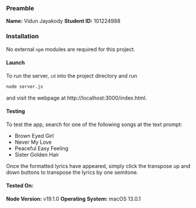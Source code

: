 ### Preamble
**Name:** Vidun Jayakody
**Student ID:** 101224988

### Installation
No external `npm` modules are required for this project.

#### Launch
To run the server, `cd` into the project directory and run
```bash
node server.js
```
and visit the webpage at http://localhost:3000/index.html.

#### Testing
To test the app, search for one of the following songs at the text prompt:
- Brown Eyed Girl
- Never My Love
- Peaceful Easy Feeling
- Sister Golden Hair

Once the formatted lyrics have appeared, simply click the transpose up and down buttons to transpose the lyrics by one semitone.

#### Tested On:
**Node Version:** v19.1.0
**Operating System:** macOS 13.0.1